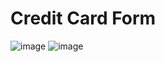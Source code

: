 # Credit Card Form
![image](https://user-images.githubusercontent.com/71073510/227743663-757226e1-d7a3-4de6-81e5-926646e20e24.png)
![image](https://user-images.githubusercontent.com/71073510/227743675-6ffed5ec-4c24-4dc8-a738-952f832c67e6.png)

